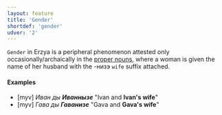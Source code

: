 ```yaml
---
layout: feature
title: 'Gender'
shortdef: 'gender'
udver: '2'
---
```


`Gender` in Erzya is a peripheral phenomenon attested only occasionally/archaically in the [proper nouns](myv-pos/PROPN), where a woman is given the name of her husband with the -низэ `wife` suffix attached.

#### Examples

* [myv] _Иван ды <b>Иваннызе</b>_ "Ivan and <b>Ivan's wife</b>"
* [myv] _Гава ды <b>Гаванизе</b>_ "Gava and <b>Gava's wife</b>"
<!-- Interlanguage links updated Út zář 29 20:43:01 CEST 2020 -->
